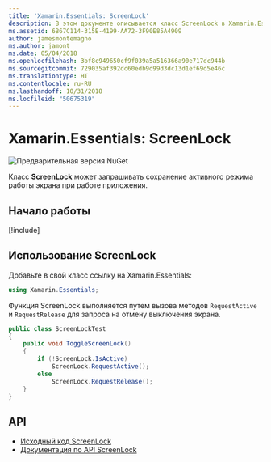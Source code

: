 ```yaml
---
title: 'Xamarin.Essentials: ScreenLock'
description: В этом документе описывается класс ScreenLock в Xamarin.Essentials, который может запрашивать сохранение активного режима работы экрана при работе приложения.
ms.assetid: 6B67C114-315E-4199-AA72-3F90E85A4909
author: jamesmontemagno
ms.author: jamont
ms.date: 05/04/2018
ms.openlocfilehash: 3bf8c949650cf9f039a5a516366a90e717dc944b
ms.sourcegitcommit: 729035af392dc60edb9d99d3dc13d1ef69d5e46c
ms.translationtype: HT
ms.contentlocale: ru-RU
ms.lasthandoff: 10/31/2018
ms.locfileid: "50675319"
---
```

# <a name="xamarinessentials-screen-lock"></a>Xamarin.Essentials: ScreenLock

![Предварительная версия NuGet](~/media/shared/pre-release.png)

Класс **ScreenLock** может запрашивать сохранение активного режима работы экрана при работе приложения.

## <a name="get-started"></a>Начало работы

[!include[](~/essentials/includes/get-started.md)]

## <a name="using-screenlock"></a>Использование ScreenLock

Добавьте в свой класс ссылку на Xamarin.Essentials:

```csharp
using Xamarin.Essentials;
```

Функция ScreenLock выполняется путем вызова методов `RequestActive` и `RequestRelease` для запроса на отмену выключения экрана.

```csharp
public class ScreenLockTest
{
    public void ToggleScreenLock()
    {
        if (!ScreenLock.IsActive)
            ScreenLock.RequestActive();
        else
            ScreenLock.RequestRelease();
    }
}
```

## <a name="api"></a>API

- [Исходный код ScreenLock](https://github.com/xamarin/Essentials/tree/master/Xamarin.Essentials/ScreenLock)
- [Документация по API ScreenLock](xref:Xamarin.Essentials.ScreenLock)
